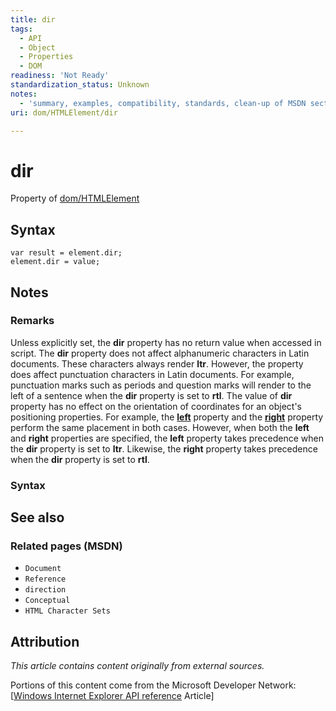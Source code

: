 ```yaml
---
title: dir
tags:
  - API
  - Object
  - Properties
  - DOM
readiness: 'Not Ready'
standardization_status: Unknown
notes:
  - 'summary, examples, compatibility, standards, clean-up of MSDN sections'
uri: dom/HTMLElement/dir

---
```

# dir

<span data-meta="applies_to" data-type="key">Property of <span data-type="value">[dom/HTMLElement](/dom/HTMLElement)</span></span>

## Syntax

``` {.js}
var result = element.dir;
element.dir = value;
```

## Notes

### Remarks

Unless explicitly set, the **dir** property has no return value when accessed in script. The **dir** property does not affect alphanumeric characters in Latin documents. These characters always render **ltr**. However, the property does affect punctuation characters in Latin documents. For example, punctuation marks such as periods and question marks will render to the left of a sentence when the **dir** property is set to **rtl**. The value of **dir** property has no effect on the orientation of coordinates for an object's positioning properties. For example, the [**left**](/css/properties/left) property and the [**right**](/css/properties/right) property perform the same placement in both cases. However, when both the **left** and **right** properties are specified, the **left** property takes precedence when the **dir** property is set to **ltr**. Likewise, the **right** property takes precedence when the **dir** property is set to **rtl**.

### Syntax

## See also

### Related pages (MSDN)

-   `Document`
-   `Reference`
-   `direction`
-   `Conceptual`
-   `HTML Character Sets`

## Attribution

*This article contains content originally from external sources.*

Portions of this content come from the Microsoft Developer Network: [[Windows Internet Explorer API reference](http://msdn.microsoft.com/en-us/library/ie/hh828809%28v=vs.85%29.aspx) Article]

